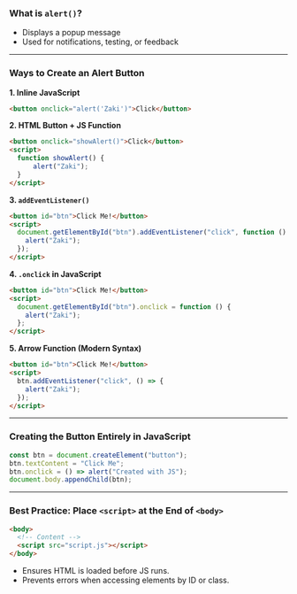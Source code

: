 ### What is `alert()`?

- Displays a popup message
- Used for notifications, testing, or feedback

---

### Ways to Create an Alert Button

**1. Inline JavaScript**

```html
<button onclick="alert('Zaki')">Click</button>
```

**2. HTML Button + JS Function**

```html
<button onclick="showAlert()">Click</button>
<script>
  function showAlert() { 
	  alert("Zaki");
  }
</script>
```

**3. `addEventListener()`**

```html
<button id="btn">Click Me!</button>
<script>
  document.getElementById("btn").addEventListener("click", function () {
	alert("Zaki");
  });
</script>
```

**4. `.onclick` in JavaScript**

```html
<button id="btn">Click Me!</button>
<script>
  document.getElementById("btn").onclick = function () {
    alert("Zaki");
  };
</script>
```

**5. Arrow Function (Modern Syntax)**

```html
<button id="btn">Click Me!</button>
<script>
  btn.addEventListener("click", () => {
	alert("Zaki");
  });  
</script>
```

---

### Creating the Button Entirely in JavaScript

```javascript
const btn = document.createElement("button");
btn.textContent = "Click Me";
btn.onclick = () => alert("Created with JS");
document.body.appendChild(btn);
```

---

### Best Practice: Place `<script>` at the End of `<body>`

```html
<body>
  <!-- Content -->
  <script src="script.js"></script>
</body>
```

- Ensures HTML is loaded before JS runs.
- Prevents errors when accessing elements by ID or class.